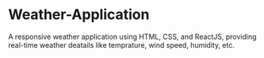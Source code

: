 # Weather-Application
A responsive weather application using HTML, CSS, and ReactJS, providing real-time weather deatails like temprature, wind speed, humidity, etc.
